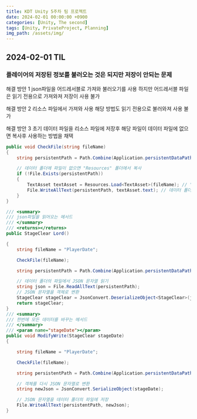 ```yaml
---
title: KDT Unity 5주차 팀 프로젝트
date: 2024-02-01 00:00:00 +0900
categories: [Unity, The second]
tags: [Unity, PrivateProject, Planning]
img_path: /assets/img/
---
```


## 2024-02-01 TIL

### 플레이어의 저장된 정보를 불러오는 것은 되지만 저장이 안되는 문제

해결 방안 1
json파일을 어드레서블로 가져와 불러오기를 사용
하지만 어드레서블 파일은 읽기 전용으로 가져와져
저장이 사용 불가

해결 방안 2
리소스 파일에서 가져와 사용
해당 방법도 읽기 전용으로 불러와져 사용 불가

해결 방안 3
초기 데이터 파일을 리소스 파일에 저장후 해당 파일이 데이터 파일에 없으면 복사후 사용하는 방법을 채택

```cs
public void CheckFile(string fileName)
{
    string persistentPath = Path.Combine(Application.persistentDataPath, fileName); // 데이터 폴더의 파일 경로

    // 데이터 폴더에 파일이 없으면 "Resources" 폴더에서 복사
    if (!File.Exists(persistentPath))
    {
        TextAsset textAsset = Resources.Load<TextAsset>(fileName); // "Resources" 폴더에서 파일 읽기
        File.WriteAllText(persistentPath, textAsset.text); // 데이터 폴더에 파일 쓰기
    }
}

/// <summary>
/// json파일을 읽어오는 메서드
/// </summary>
/// <returns></returns>
public StageClear Lord()

{
    string fileName = "PlayerDate";

    CheckFile(fileName);

    string persistentPath = Path.Combine(Application.persistentDataPath, fileName); // 데이터 폴더의 파일 경로

    // 데이터 폴더의 파일에서 JSON 문자열 읽기
    string json = File.ReadAllText(persistentPath);
    // JSON 문자열을 객체로 변환
    StageClear stageClear = JsonConvert.DeserializeObject<StageClear>(json);
    return stageClear;
}
/// <summary>
/// 한번에 모든 데이터를 바꾸는 메서드
/// </summary>
/// <param name="stageDate"></param>
public void ModifyWrite(StageClear stageDate)
{

    string fileName = "PlayerDate";

    CheckFile(fileName);

    string persistentPath = Path.Combine(Application.persistentDataPath, fileName); // 데이터 폴더의 파일 경로

    // 객체를 다시 JSON 문자열로 변환
    string newJson = JsonConvert.SerializeObject(stageDate);

    // JSON 문자열을 데이터 폴더의 파일에 저장
    File.WriteAllText(persistentPath, newJson);
}
```
